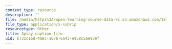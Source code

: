 ```yaml
---
content_type: resource
description: ''
file: /media/https%3A/open-learning-course-data-rc.s3.amazonaws.com/18-02sc-multivariable-calculus-fall-2010/b731c16d4a8c167b6a43e958c5ae93ef_oET16XXfcCI.srt
file_type: application/x-subrip
resourcetype: Other
title: 3play caption file
uid: b731c16d-4a8c-167b-6a43-e958c5ae93ef
---
```

